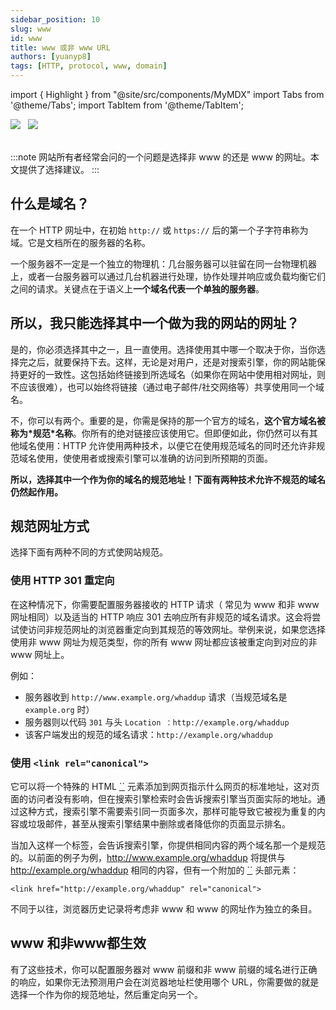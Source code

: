 ```yaml
---
sidebar_position: 10
slug: www
id: www
title: www 或非 www URL
authors: [yuanyp8]
tags: [HTTP, protocol, www, domain]
---
```


import { Highlight } from "@site/src/components/MyMDX"
import Tabs from '@theme/Tabs';
import TabItem from '@theme/TabItem';

<img className="Badges" src="https://img.shields.io/badge/author-yuanyp8-yellowgreen" />  
&nbsp;
 <img className="Badges" src="https://img.shields.io/badge/reference-mozilla-lightgrey"/><br/>  
&nbsp;
<br />

:::note
网站所有者经常会问的一个问题是选择非 www 的还是 www 的网址。本文提供了选择建议。
:::

## 什么是域名？

在一个 HTTP 网址中，在初始 `http://` 或 `https://` 后的第一个子字符串称为域。它是文档所在的服务器的名称。

一个服务器不一定是一个独立的物理机：几台服务器可以驻留在同一台物理机器上，或者一台服务器可以通过几台机器进行处理，协作处理并响应或负载均衡它们之间的请求。关键点在于语义上**一个域名代表一个单独的服务器**。

## 所以，我只能选择其中一个做为我的网站的网址？


<Tabs>
  <TabItem value="是的" label="是的" default>

是的，你必须选择其中之一，且一直使用。选择使用其中哪一个取决于你，当你选择完之后，就要保持下去。这样，无论是对用户，还是对搜索引擎，你的网站能保持更好的一致性。这包括始终链接到所选域名（如果你在网站中使用相对网址，则不应该很难），也可以始终将链接（通过电子邮件/社交网络等）共享使用同一个域名。

  </TabItem>
  <TabItem value="不" label="不"> 

不，你可以有两个。重要的是，你需是保持的那一个官方的域名，**这个官方域名被称为\*规范\*名称**。你所有的绝对链接应该使用它。但即便如此，你仍然可以有其他域名使用：HTTP 允许使用两种技术，以便它在使用规范域名的同时还允许非规范域名使用，使使用者或搜索引擎可以准确的访问到所预期的页面。

  </TabItem>

</Tabs>



**所以，选择其中一个作为你的域名的规范地址！下面有两种技术允许不规范的域名仍然起作用。**

## 规范网址方式
选择下面有两种不同的方式使网站规范。
### 使用 HTTP 301 重定向

在这种情况下，你需要配置服务器接收的 HTTP 请求（ 常见为 www 和非 www 网址相同）以及适当的 HTTP 响应 301 去响应所有非规范的域名请求。这会将尝试使访问非规范网址的浏览器重定向到其规范的等效网址。举例来说，如果您选择使用非 www 网址为规范类型，你的所有 www 网址都应该被重定向到对应的非 www 网址上。

例如：

- 服务器收到 `http://www.example.org/whaddup` 请求（当规范域名是 `example.org` 时）
- 服务器则以代码 `301` 与头 `Location ：http://example.org/whaddup`
- 该客户端发出的规范的域名请求：`http://example.org/whaddup`

### 使用 `<link rel="canonical">`

它可以将一个特殊的 HTML [``](https://developer.mozilla.org/zh-CN/docs/Web/HTML/Element/link) 元素添加到网页指示什么网页的标准地址，这对页面的访问者没有影响，但在搜索引擎检索时会告诉搜索引擎当页面实际的地址。通过这种方式，搜索引擎不需要索引同一页面多次，那样可能导致它被视为重复的内容或垃圾邮件，甚至从搜索引擎结果中删除或者降低你的页面显示排名。

当加入这样一个标签，会告诉搜索引擎，你提供相同内容的两个域名那一个是规范的。以前面的例子为例，http://www.example.org/whaddup 将提供与 http://example.org/whaddup 相同的内容，但有一个附加的 [``](https://developer.mozilla.org/zh-CN/docs/Web/HTML/Element/link) 头部元素：

```
<link href="http://example.org/whaddup" rel="canonical">
```

不同于以往，浏览器历史记录将考虑非 www 和 www 的网址作为独立的条目。



## www 和非www都生效

有了这些技术，你可以配置服务器对 www 前缀和非 www 前缀的域名进行正确的响应，如果你无法预测用户会在浏览器地址栏使用哪个 URL，你需要做的就是选择一个作为你的规范地址，然后重定向另一个。
